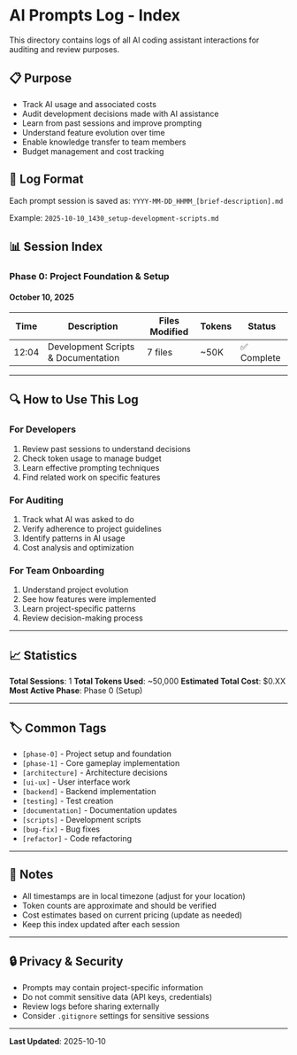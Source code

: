 # AI Prompts Log - Index

This directory contains logs of all AI coding assistant interactions for auditing and review purposes.

## 📋 Purpose

- Track AI usage and associated costs
- Audit development decisions made with AI assistance
- Learn from past sessions and improve prompting
- Understand feature evolution over time
- Enable knowledge transfer to team members
- Budget management and cost tracking

## 📝 Log Format

Each prompt session is saved as: `YYYY-MM-DD_HHMM_[brief-description].md`

Example: `2025-10-10_1430_setup-development-scripts.md`

## 📊 Session Index

### Phase 0: Project Foundation & Setup

#### October 10, 2025

| Time  | Description | Files Modified | Tokens | Status |
|-------|-------------|----------------|--------|--------|
| 12:04 | Development Scripts & Documentation | 7 files | ~50K | ✅ Complete |

---

## 🔍 How to Use This Log

### For Developers
1. Review past sessions to understand decisions
2. Check token usage to manage budget
3. Learn effective prompting techniques
4. Find related work on specific features

### For Auditing
1. Track what AI was asked to do
2. Verify adherence to project guidelines
3. Identify patterns in AI usage
4. Cost analysis and optimization

### For Team Onboarding
1. Understand project evolution
2. See how features were implemented
3. Learn project-specific patterns
4. Review decision-making process

---

## 📈 Statistics

**Total Sessions**: 1
**Total Tokens Used**: ~50,000
**Estimated Total Cost**: $0.XX
**Most Active Phase**: Phase 0 (Setup)

---

## 🏷️ Common Tags

- `[phase-0]` - Project setup and foundation
- `[phase-1]` - Core gameplay implementation
- `[architecture]` - Architecture decisions
- `[ui-ux]` - User interface work
- `[backend]` - Backend implementation
- `[testing]` - Test creation
- `[documentation]` - Documentation updates
- `[scripts]` - Development scripts
- `[bug-fix]` - Bug fixes
- `[refactor]` - Code refactoring

---

## 📌 Notes

- All timestamps are in local timezone (adjust for your location)
- Token counts are approximate and should be verified
- Cost estimates based on current pricing (update as needed)
- Keep this index updated after each session

---

## 🔒 Privacy & Security

- Prompts may contain project-specific information
- Do not commit sensitive data (API keys, credentials)
- Review logs before sharing externally
- Consider `.gitignore` settings for sensitive sessions

---

**Last Updated**: 2025-10-10


